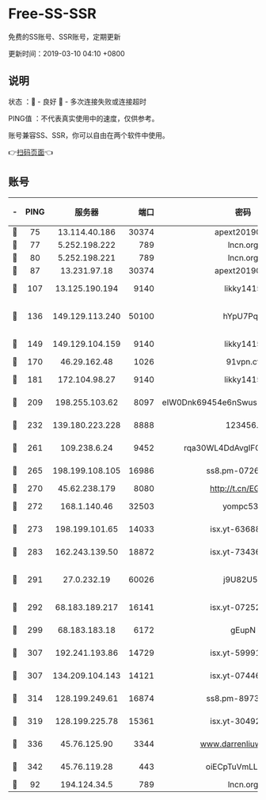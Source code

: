 # Free-SS-SSR

免费的SS账号、SSR账号，定期更新

更新时间：2019-03-10 04:10 +0800

## 说明

状态     ：🙂 - 良好 🙁 - 多次连接失败或连接超时

PING值   ：不代表真实使用中的速度，仅供参考。

账号兼容SS、SSR，你可以自由在两个软件中使用。

👉[扫码页面](https://liesauer.github.io/Free-SS-SSR/)👈

## 账号

|-|PING|服务器|端口|密码|加密方式|区域|
|:----:|:----:|:-----:|-----:|:----:|:----:|:----:|
|🙂|75|13.114.40.186|30374|apext2019006|chacha20|JP|
|🙂|77|5.252.198.222|789|lncn.org|rc4|JP|
|🙂|80|5.252.198.221|789|lncn.org|rc4|JP|
|🙂|87|13.231.97.18|30374|apext2019006|chacha20|JP|
|🙂|107|13.125.190.194|9140|likky1415|aes-256-cfb|KR|
|🙂|136|149.129.113.240|50100|hYpU7PqP|chacha20-ietf-poly1305|CN|
|🙂|149|149.129.104.159|9140|likky1415|aes-256-cfb|HK|
|🙂|170|46.29.162.48|1026|91vpn.cf|rc4-md5|RU|
|🙂|181|172.104.98.27|9140|likky1415|aes-256-cfb|JP|
|🙂|209|198.255.103.62|8097|eIW0Dnk69454e6nSwuspv9DmS201tQ0D|aes-256-cfb|US|
|🙂|232|139.180.223.228|8888|123456..|aes-256-cfb|JP|
|🙂|261|109.238.6.24|9452|rqa30WL4DdAvgIFG6Fs3znzTa|aes-256-cfb|FR|
|🙂|265|198.199.108.105|16986|ss8.pm-07262504|aes-256-cfb|US|
|🙂|270|45.62.238.179|8080|http://t.cn/EGJIyrl|rc4-md5|CA|
|🙂|272|168.1.140.46|32503|yompc535|aes-256-cfb|AU|
|🙂|273|198.199.101.65|14033|isx.yt-63688704|aes-256-cfb|US|
|🙂|283|162.243.139.50|18872|isx.yt-73436373|aes-256-cfb|US|
|🙂|291|27.0.232.19|60026|j9U82U53|xchacha20-ietf-poly1305|HK|
|🙂|292|68.183.189.217|16141|isx.yt-07252342|aes-256-cfb|SG|
|🙂|299|68.183.183.18|6172|gEupN|aes-256-cfb|SG|
|🙂|307|192.241.193.86|14729|isx.yt-59991842|aes-256-cfb|US|
|🙂|307|134.209.104.143|14121|isx.yt-07446427|aes-256-cfb|SG|
|🙂|314|128.199.249.61|16874|ss8.pm-89735842|aes-256-cfb|SG|
|🙂|319|128.199.225.78|15361|isx.yt-30492264|aes-256-cfb|SG|
|🙂|336|45.76.125.90|3344|www.darrenliuwei.com|aes-256-cfb|AU|
|🙂|342|45.76.119.28|443|oiECpTuVmLLxk4Ts|aes-256-cfb|AU|
|🙁|92|194.124.34.5|789|lncn.org|rc4|JP|
